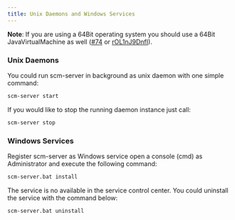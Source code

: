 ```yaml
---
title: Unix Daemons and Windows Services
---
```


**Note**: If you are using a 64Bit operating system you should use a 64Bit JavaVirtualMachine as well 
([#74](https://github.com/scm-manager/scm-manager/issues/74) or 
[rOL1nJ9DnfI](https://groups.google.com/forum/?fromgroups#!topic/scmmanager/rOL1nJ9DnfI "Can't start scm windows service")).

### Unix Daemons

You could run scm-server in background as unix daemon with one simple command:

```bash
scm-server start
```

If you would like to stop the running daemon instance just call:

```bash
scm-server stop
```

### Windows Services

Register scm-server as Windows service open a console (cmd) as Administrator and execute the following command: 

```bash
scm-server.bat install
```

The service is no available in the service control center. You could uninstall the service with the command below:

```bash
scm-server.bat uninstall
```
